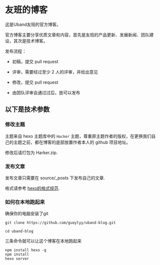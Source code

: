 # 友班的博客

这是Uband友班的官方博客。

官方博客主要分享优质文章和内容，首先是友班的产品更新、发展新闻、团队建设，其次是技术博客。

发布流程：

- 初稿，提交 pull request
- 评审，需要经过至少 2 人的评审，并给出意见

- 修改，提交 pull request
- 由团队评审会通过过后，放可以发布

## 以下是技术参数

### 修改主题

主题来自 hexo 主题库中的 `Hacker` 主题，尊重原主题作者的版权，在更换我们自己的主题之前，都在博客的底部放置作者本人的 github 项目地址。

修改后请打包为 Harker.zip.

### 发布文章

发布文章只需要在 source/_posts 下发布自己的文章.

格式请参考 [hexo的格式规范](https://hexo.io/docs/writing.html).

### 如何在本地跑起来

确保你的电脑安装了git

```
git clone https://github.com/guoylyy/uband-blog.git

cd uband-blog
```


三条命令就可以让这个博客在本地跑起来

```
npm install hexo -g
npm install
hexo server
```



